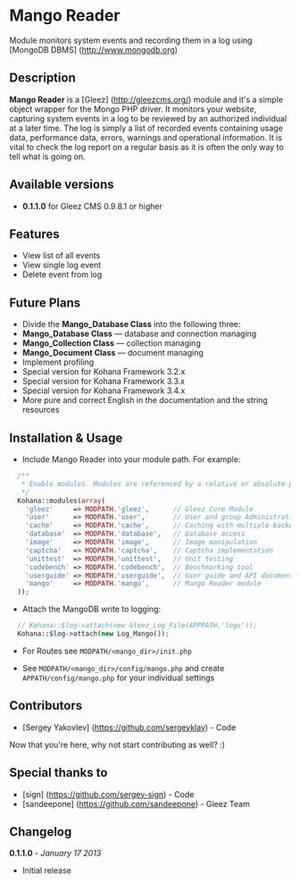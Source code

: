 # Mango Reader

Module monitors system events and recording them in a log using [MongoDB DBMS] (http://www.mongodb.org)


## Description

**Mango Reader** is a [Gleez] (http://gleezcms.org/) module and it's a simple object wrapper for the Mongo PHP driver.
It  monitors your website, capturing system events in a log to be reviewed by an authorized individual at a later time.
The log is simply a list of recorded events containing usage data, performance data, errors, warnings and operational information.
It is vital to check the log report on a regular basis as it is often the only way to tell what is going on.


## Available versions

- **0.1.1.0** for Gleez CMS 0.9.8.1 or higher

## Features

- View list of all events
- View single log event
- Delete event from log


## Future Plans

- Divide the **Mango_Database Class** into the following three:
 - **Mango_Database Class** — database and connection managing
 - **Mango_Collection Class** — collection managing
 - **Mango_Document Class** — document managing
- Implement profiling
- Special version for Kohana Framework 3.2.x
- Special version for Kohana Framework 3.3.x
- Special version for Kohana Framework 3.4.x
- More pure and correct English in the documentation and the string resources


## Installation & Usage

- Include Mango Reader into your module path. For example:
```php
  /**
   * Enable modules. Modules are referenced by a relative or absolute path.
   */
  Kohana::modules(array(
    'gleez'     => MODPATH.'gleez',      // Gleez Core Module
    'user'      => MODPATH.'user',       // User and group Administration
    'cache'     => MODPATH.'cache',      // Caching with multiple backends
    'database'  => MODPATH.'database',   // Database access
    'image'     => MODPATH.'image',      // Image manipulation
    'captcha'   => MODPATH.'captcha',    // Captcha implementation
    'unittest'  => MODPATH.'unittest',   // Unit testing
    'codebench' => MODPATH.'codebench',  // Benchmarking tool
    'userguide' => MODPATH.'userguide',  // User guide and API documentation
    'mango'     => MODPATH.'mango',      // Mango Reader module
  ));
```

- Attach the MangoDB write to logging:
```php
  // Kohana::$log->attach(new Gleez_Log_File(APPPATH.'logs'));
  Kohana::$log->attach(new Log_Mango());
```

- For Routes see `MODPATH/<mango_dir>/init.php`

- See `MODPATH/<mango_dir>/config/mango.php` and create `APPATH/config/mango.php` for your individual settings


## Contributors

- [Sergey Yakovlev] (https://github.com/sergeyklay) - Code

Now that you're here, why not start contributing as well? :)


##  Special thanks to

- [sign] (https://github.com/sergey-sign) - Code
- [sandeepone] (https://github.com/sandeepone) - Gleez Team


## Changelog

**0.1.1.0** - *January 17 2013*

- Initial release

